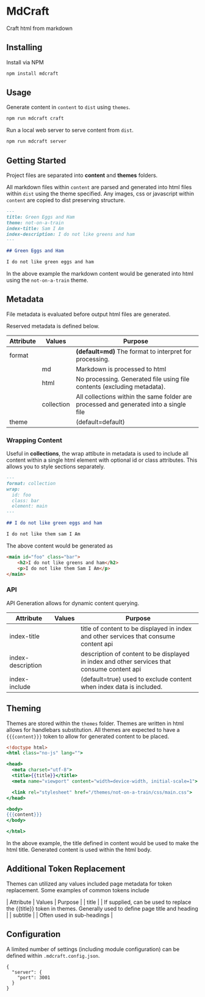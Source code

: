 MdCraft
=======

Craft html from markdown

## Installing

Install via NPM

```bash
npm install mdcraft
```

## Usage

Generate content in `content` to `dist` using `themes`.

```bash
npm run mdcraft craft
```

Run a local web server to serve content from `dist`.

```bash
npm run mdcraft server
```

## Getting Started

Project files are separated into **content** and **themes** folders.

All markdown files within `content` are parsed and generated into html files within `dist` using the theme specified. Any images, css or javascript within `content` are copied to dist preserving structure. 

```markdown
---
title: Green Eggs and Ham
theme: not-on-a-train
index-title: Sam I Am
index-description: I do not like greens and ham
---

## Green Eggs and Ham

I do not like green eggs and ham
```

In the above example the markdown content would be generated into html using the `not-on-a-train` theme.

## Metadata

File metadata is evaluated before output html files are generated.

Reserved metadata is defined below.

| Attribute | Values             | Purpose |
| --------- | ---------- | ------- |
| format    |            | **(default=md)** The format to interpret for processing. | 
|           | md         | Markdown is processed to html | 
|           | html       | No processing. Generated file using file contents (excluding metadata). |
|           | collection | All collections within the same folder are processed and generated into a single file |
| theme     | <string>   | (default=default)

### Wrapping Content

Useful in **collections**, the wrap attibute in metadata is used to include all content within a single html element with optional id or class attributes. This allows you to style sections separately.

```markdown
---
format: collection
wrap:
  id: foo
  class: bar
  element: main
---

## I do not like green eggs and ham

I do not like them sam I Am
```

The above content would be generated as

```html
<main id="foo" class="bar">
    <h2>I do not like greens and ham</h2>
    <p>I do not like them Sam I Am</p>
</main>
```

### API

API Generation allows for dynamic content querying.

| Attribute         | Values    | Purpose |
| ----------------- | --------- | ------- |
| index-title       | <string>  | title of content to be displayed in index and other services that consume content api |
| index-description | <string>  | description of content to be displayed in index and other services that consume content api |
| index-include     | <boolean> | (default=true) used to exclude content when index data is included. |

## Theming

Themes are stored within the `themes` folder. Themes are written in html allows for handlebars substitution. All themes are expected to have a `{{{content}}}` token to allow for generated content to be placed.

```hbs
<!doctype html>
<html class="no-js" lang="">

<head>
  <meta charset="utf-8">
  <title>{{title}}</title>
  <meta name="viewport" content="width=device-width, initial-scale=1">

  <link rel="stylesheet" href="/themes/not-on-a-train/css/main.css">
</head>

<body>
{{{content}}}
</body>

</html>
```

In the above example, the title defined in content would be used to make the html title. Generated content is used within the html body.

## Additional Token Replacement

Themes can utilized any values included page metadata for token replacement. Some examples of common tokens include

| Attribute | Values   | Purpose |
| title     | <string> | If supplied, can be used to replace the {{title}} token in themes. Generally used to define page title and heading |
| subtitle  | <string> | Often used in sub-headings |

## Configuration

A limited number of settings (including module configuration) can be defined within `.mdcraft.config.json`.

```
{
  "server": {
    "port": 3001
  }
}
```
